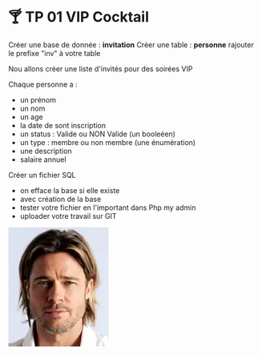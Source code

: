 # :cocktail: TP 01 VIP Cocktail
Créer une base de donnée : **invitation**
Créer une table : **personne**
rajouter le prefixe "inv" à votre table

Nou allons créer une liste d'invités pour des soirées VIP

Chaque personne a :
  
- un prénom
- un nom  
- un age  
- la date de sont inscription
- un status : Valide ou NON Valide (un booleéen)
- un type : membre ou non membre (une énumération)
- une description
- salaire annuel

Créer un fichier SQL
- on efface la base si elle existe
- avec création de la base
- tester votre fichier en l'important dans Php my admin
- uploader votre travail sur GIT

![brad](../img/03/brad.webp)

